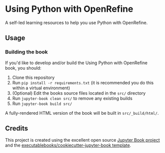# Using Python with OpenRefine

A self-led learning resources to help you use Python with OpenRefine.

## Usage

### Building the book

If you'd like to develop and/or build the Using Python with OpenRefine book, you should:

1. Clone this repository
2. Run `pip install -r requirements.txt` (it is recommended you do this within a virtual environment)
3. (Optional) Edit the books source files located in the `src/` directory
4. Run `jupyter-book clean src/` to remove any existing builds
5. Run `jupyter-book build src/`

A fully-rendered HTML version of the book will be built in `src/_build/html/`.

## Credits

This project is created using the excellent open source [Jupyter Book project](https://jupyterbook.org/) and the [executablebooks/cookiecutter-jupyter-book template](https://github.com/executablebooks/cookiecutter-jupyter-book).
